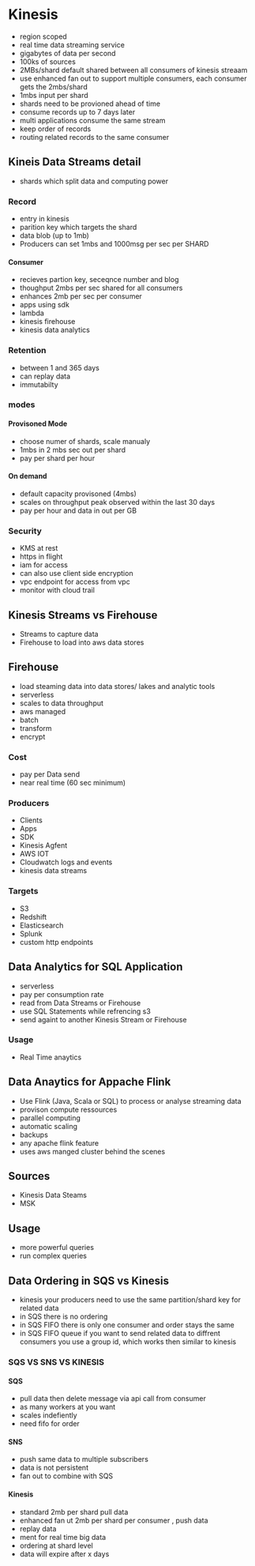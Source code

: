 # Kinesis
- region scoped
- real time data streaming service
- gigabytes of data per second
- 100ks of sources
- 2MBs/shard default shared between all consumers of kinesis streaam
- use enhanced fan out to support multiple consumers, each consumer gets the 2mbs/shard
- 1mbs input per shard 
- shards need to be provioned ahead of time
- consume records up to 7 days later
- multi applications consume the same stream
- keep order of records
- routing related records to the same consumer

## Kineis Data Streams detail
- shards which split data and computing power
### Record
- entry in kinesis
- parition key which targets the shard
- data blob (up to 1mb)
- Producers can set 1mbs and 1000msg per sec per SHARD
#### Consumer
- recieves partion key, seceqnce number and blog
- thoughput 2mbs per sec shared for all consumers
- enhances 2mb per sec per consumer
- apps using sdk
- lambda
- kinesis firehouse
- kinesis data analytics
### Retention
- between 1 and 365 days
- can replay data
- immutabilty
### modes
#### Provisoned Mode 
- choose numer of shards, scale manualy
- 1mbs in 2 mbs sec out per shard
- pay per shard per hour
#### On demand
- default capacity provisoned (4mbs)
- scales on throughput peak observed within the last 30 days
- pay per hour and data in out per GB

### Security
- KMS at rest
- https in flight
- iam for access
- can also use client side encryption
- vpc endpoint for access from vpc
- monitor with cloud trail
## Kinesis Streams vs Firehouse
- Streams to capture data
- Firehouse to load into aws data stores
## Firehouse
- load steaming data into data stores/ lakes and analytic tools
- serverless
- scales to data throughput
- aws managed
- batch
- transform
- encrypt
### Cost
- pay per Data send
- near real time (60 sec minimum)
### Producers
- Clients
- Apps
- SDK
- Kinesis Agfent
- AWS IOT
- Cloudwatch logs and events
- kinesis data streams
### Targets
- S3
- Redshift
- Elasticsearch
- Splunk
- custom http endpoints
## Data Analytics for SQL Application
- serverless
- pay per consumption rate
- read from Data Streams or Firehouse
- use SQL Statements while refrencing s3
- send againt to another Kinesis Stream or Firehouse
### Usage
- Real Time anaytics

## Data Anaytics for Appache Flink
- Use Flink (Java, Scala or SQL) to process or analyse streaming data
- provison compute ressources
- parallel computing
- automatic scaling
- backups
- any apache flink feature
- uses aws manged cluster behind the scenes
## Sources
- Kinesis Data Steams
- MSK
## Usage
- more powerful queries
- run complex queries

## Data Ordering in SQS vs Kinesis
- kinesis your producers need to use the same partition/shard key for related data
- in SQS there is no ordering
- in SQS FIFO there is only one consumer and order stays the same
- in SQS FIFO queue if you want to send related data to diffrent consumers you use a group id, which works then similar to kinesis
### SQS VS SNS VS KINESIS
#### SQS 
- pull data then delete message via api call from consumer
- as many workers at you want
- scales indefiently
- need fifo for order
#### SNS
- push same data to multiple subscribers
- data is not persistent
- fan out to combine with SQS
#### Kinesis
- standard 2mb per shard pull data
- enhanced fan ut 2mb per shard per consumer , push data
- replay data
- ment for real time big data
- ordering at shard level
- data will expire after x days